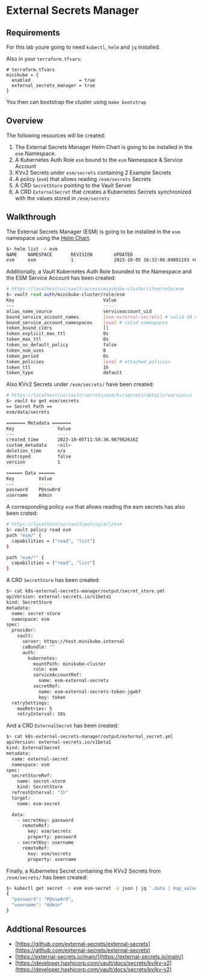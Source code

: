 # External Secrets Manager

## Requirements
For this lab youre going to need `kubectl`, `helm` and `jq` installed.

Also in your `terraform.tfvars`:
```
# terraform.tfvars
minikube = {
  enabled                  = true
  external_secrets_manager = true
}
```

You then can bootstrap the cluster using `make bootstrap`


## Overview
The following resources will be created:

1. The External Secrets Manager Helm Chart is going to be installed in the `esm` Namespace.
2. A Kubernetes Auth Role `esm` bound to the `esm` Namespace & Service Account
3. KVv2 Secrets under `esm/secrets` containing 2 Example Secrets
4. A policy (`esm`) that allows reading `/esm/secrets` Secrets
5. A CRD `SecretStore` pointing to the Vault Server
6. A CRD `ExternalSecret` that creates a Kubernetes Secrets synchronized with the values stored in `/esm/secrets`

## Walkthrough
The External Secrets Manager (ESM) is going to be installed in the `esm` namespace using the [Helm Chart](https://github.com/external-secrets/external-secrets/tree/main/deploy/charts/external-secrets).

```bash
$> helm list -n esm
NAME    NAMESPACE       REVISION        UPDATED                                 STATUS          CHART                         APP VERSION
esm     esm             1               2023-10-05 16:32:06.04091193 +0200 CEST deployed        external-secrets-0.9.5        v0.9.5
```

Additionally, a Vault Kubernetes Auth Role bounded to the Namespace and the ESM Service Account has been created:

```bash
# https://localhost/ui/vault/access/minikube-cluster/item/role/esm
$> vault read auth/minikube-cluster/role/esm
Key                                 Value
---                                 -----
alias_name_source                   serviceaccount_uid
bound_service_account_names         [esm-external-secrets] # valid SA names
bound_service_account_namespaces    [esm] # valid namespaces
token_bound_cidrs                   []
token_explicit_max_ttl              0s
token_max_ttl                       0s
token_no_default_policy             false
token_num_uses                      0
token_period                        0s
token_policies                      [esm] # attached policies
token_ttl                           1h
token_type                          default
```

Also KVv2 Secrets under `/esm/secrets/` have been created:

```bash
# https://localhost/ui/vault/secrets/esm/kv/secrets/details?version=1
$> vault kv get esm/secrets
== Secret Path ==
esm/data/secrets

======= Metadata =======
Key                Value
---                -----
created_time       2023-10-05T11:58:36.987982616Z
custom_metadata    <nil>
deletion_time      n/a
destroyed          false
version            1

====== Data ======
Key         Value
---         -----
password    P@ssw0rd
username    Admin
```

A corresponding policy `esm` that allows reading the esm secrets has also been crated:

```bash
# https://localhost/ui/vault/policy/acl/esm
$> vault policy read esm
path "esm/" {
  capabilities = ["read", "list"]
}

path "esm/*" {
  capabilities = ["read", "list"]
}
```

A CRD `SecretStore` has been created:

```bash
$> cat k8s-external-secrets-manager/output/secret_store.yml
apiVersion: external-secrets.io/v1beta1
kind: SecretStore
metadata:
  name: secret-store
  namespace: esm
spec:
  provider:
    vault:
      server: https://host.minikube.internal
      caBundle: ""
      auth:
        kubernetes:
          mountPath: minikube-cluster
          role: esm
          serviceAccountRef:
            name: esm-external-secrets
          secretRef:
            name: esm-external-secrets-token-jgwbf
            key: token
  retrySettings:
    maxRetries: 5
    retryInterval: 10s
```

And a CRD `ExternalSecret` has been created:

```bash
$> cat k8s-external-secrets-manager/output/external_secret.yml
apiVersion: external-secrets.io/v1beta1
kind: ExternalSecret
metadata:
  name: external-secret
  namespace: esm
spec:
  secretStoreRef:
    name: secret-store
    kind: SecretStore
  refreshInterval: "1h"
  target:
    name: esm-secret

  data:
    - secretKey: password
      remoteRef:
        key: esm/secrets
        property: password
    - secretKey: username
      remoteRef:
        key: esm/secrets
        property: username
```

Finally, a Kubernetes Secret containing the KVv2 Secrets from `/esm/secrets/` has been created:

```bash
$> kubectl get secret -n esm esm-secret -o json | jq '.data | map_values(@base64d)'
{
  "password": "P@ssw0rd",
  "username": "Admin"
}
```


## Addtional Resources
* [https://github.com/external-secrets/external-secrets](https://github.com/external-secrets/external-secrets)
* [https://external-secrets.io/main/](https://external-secrets.io/main/)
* [https://developer.hashicorp.com/vault/docs/secrets/kv/kv-v2](https://developer.hashicorp.com/vault/docs/secrets/kv/kv-v2)
